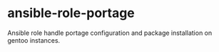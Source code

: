 # ansible-role-portage
Ansible role handle portage configuration and package installation on gentoo instances.
